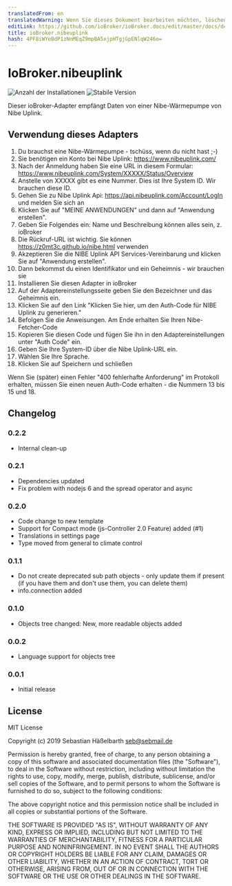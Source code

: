 ```yaml
---
translatedFrom: en
translatedWarning: Wenn Sie dieses Dokument bearbeiten möchten, löschen Sie bitte das Feld "translationsFrom". Andernfalls wird dieses Dokument automatisch erneut übersetzt
editLink: https://github.com/ioBroker/ioBroker.docs/edit/master/docs/de/adapterref/iobroker.nibeuplink/README.md
title: ioBroker.nibeuplink
hash: 4PF8iWYeBdP1zNnMEqZ9mpBA5xjpHTgjGpENlqW246o=
---
```

# IoBroker.nibeuplink

![Anzahl der Installationen](http://iobroker.live/badges/nibeuplink-installed.svg)
![Stabile Version](http://iobroker.live/badges/nibeuplink-stable.svg)

Dieser ioBroker-Adapter empfängt Daten von einer Nibe-Wärmepumpe von Nibe Uplink.

## Verwendung dieses Adapters
1. Du brauchst eine Nibe-Wärmepumpe - tschüss, wenn du nicht hast ;-)
2. Sie benötigen ein Konto bei Nibe Uplink: https://www.nibeuplink.com/
3. Nach der Anmeldung haben Sie eine URL in diesem Formular: https://www.nibeuplink.com/System/XXXXX/Status/Overview
4. Anstelle von XXXXX gibt es eine Nummer. Dies ist Ihre System ID. Wir brauchen diese ID.
5. Gehen Sie zu Nibe Uplink Api: https://api.nibeuplink.com/Account/LogIn und melden Sie sich an
6. Klicken Sie auf "MEINE ANWENDUNGEN" und dann auf "Anwendung erstellen".
7. Geben Sie Folgendes ein: Name und Beschreibung können alles sein, z. ioBroker
8. Die Rückruf-URL ist wichtig. Sie können https://z0mt3c.github.io/nibe.html verwenden
9. Akzeptieren Sie die NIBE Uplink API Services-Vereinbarung und klicken Sie auf "Anwendung erstellen".
10. Dann bekommst du einen Identifikator und ein Geheimnis - wir brauchen sie
11. Installieren Sie diesen Adapter in ioBroker
12. Auf der Adaptereinstellungsseite geben Sie den Bezeichner und das Geheimnis ein.
13. Klicken Sie auf den Link "Klicken Sie hier, um den Auth-Code für NIBE Uplink zu generieren."
14. Befolgen Sie die Anweisungen. Am Ende erhalten Sie Ihren Nibe-Fetcher-Code
15. Kopieren Sie diesen Code und fügen Sie ihn in den Adaptereinstellungen unter "Auth Code" ein.
16. Geben Sie Ihre System-ID über die Nibe Uplink-URL ein.
17. Wählen Sie Ihre Sprache.
18. Klicken Sie auf Speichern und schließen

Wenn Sie (später) einen Fehler "400 fehlerhafte Anforderung" im Protokoll erhalten, müssen Sie einen neuen Auth-Code erhalten - die Nummern 13 bis 15 und 18.

## Changelog

### 0.2.2
* Internal clean-up

### 0.2.1
* Dependencies updated
* Fix problem with nodejs 6 and the spread operator and async

### 0.2.0
* Code change to new template
* Support for Compact mode (js-Controller 2.0 Feature) added (#1)
* Translations in settings page
* Type moved from general to climate control

### 0.1.1
* Do not create deprecated sub path objects - only update them if present (if you have them and don't use them, you can delete them)
* info.connection added

### 0.1.0
* Objects tree changed: New, more readable objects added

### 0.0.2
* Language support for objects tree

### 0.0.1
* Initial release

## License
MIT License

Copyright (c) 2019 Sebastian Häßelbarth <seb@sebmail.de>

Permission is hereby granted, free of charge, to any person obtaining a copy
of this software and associated documentation files (the "Software"), to deal
in the Software without restriction, including without limitation the rights
to use, copy, modify, merge, publish, distribute, sublicense, and/or sell
copies of the Software, and to permit persons to whom the Software is
furnished to do so, subject to the following conditions:

The above copyright notice and this permission notice shall be included in all
copies or substantial portions of the Software.

THE SOFTWARE IS PROVIDED "AS IS", WITHOUT WARRANTY OF ANY KIND, EXPRESS OR
IMPLIED, INCLUDING BUT NOT LIMITED TO THE WARRANTIES OF MERCHANTABILITY,
FITNESS FOR A PARTICULAR PURPOSE AND NONINFRINGEMENT. IN NO EVENT SHALL THE
AUTHORS OR COPYRIGHT HOLDERS BE LIABLE FOR ANY CLAIM, DAMAGES OR OTHER
LIABILITY, WHETHER IN AN ACTION OF CONTRACT, TORT OR OTHERWISE, ARISING FROM,
OUT OF OR IN CONNECTION WITH THE SOFTWARE OR THE USE OR OTHER DEALINGS IN THE
SOFTWARE.